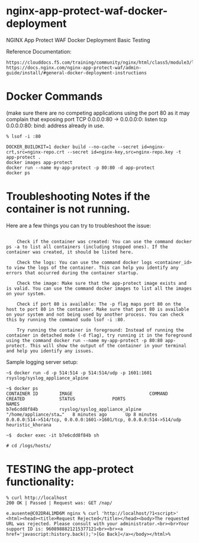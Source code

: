 # nginx-app-protect-waf-docker-deployment
NGINX App Protect WAF Docker Deployment Basic Testing

Reference Documentation:
```
https://clouddocs.f5.com/training/community/nginx/html/class5/module3/lab1/lab1.html
https://docs.nginx.com/nginx-app-protect-waf/admin-guide/install/#general-docker-deployment-instructions
```

# Docker Commands 
(make sure there are no competing applications using the port 80 as it may complain that exposing port TCP 0.0.0.0:80 -> 0.0.0.0:0: listen tcp 0.0.0.0:80: bind: address already in use.
```
% lsof -i :80
```

```
DOCKER_BUILDKIT=1 docker build --no-cache --secret id=nginx-crt,src=nginx-repo.crt --secret id=nginx-key,src=nginx-repo.key -t app-protect .
docker images app-protect
docker run --name my-app-protect -p 80:80 -d app-protect
docker ps
```

# Troubleshooting Notes if the container is not running.
Here are a few things you can try to troubleshoot the issue:

```

    Check if the container was created: You can use the command docker ps -a to list all containers (including stopped ones). If the container was created, it should be listed here.

    Check the logs: You can use the command docker logs <container_id> to view the logs of the container. This can help you identify any errors that occurred during the container startup.

    Check the image: Make sure that the app-protect image exists and is valid. You can use the command docker images to list all the images on your system.

    Check if port 80 is available: The -p flag maps port 80 on the host to port 80 in the container. Make sure that port 80 is available on your system and not being used by another process. You can check this by running the command sudo lsof -i :80.

    Try running the container in foreground: Instead of running the container in detached mode (-d flag), try running it in the foreground using the command docker run --name my-app-protect -p 80:80 app-protect. This will show the output of the container in your terminal and help you identify any issues.
```

Sample logging server setup: 
```
~$ docker run -d -p 514:514 -p 514:514/udp -p 1601:1601 rsyslog/syslog_appliance_alpine

~$ docker ps
CONTAINER ID        IMAGE                             COMMAND                  CREATED             STATUS              PORTS                                                                NAMES
b7e6cdd8f84b        rsyslog/syslog_appliance_alpine   "/home/appliance/sta…"   8 minutes ago       Up 8 minutes        0.0.0.0:514->514/tcp, 0.0.0.0:1601->1601/tcp, 0.0.0.0:514->514/udp   heuristic_khorana

~$  docker exec -it b7e6cdd8f84b sh

# cd /logs/hosts/

```


# TESTING the app-protect functionality: 
 
```
% curl http://localhost
200 OK | Passed | Request was: GET /nap/ 

e.ausente@C02DR4L1MD6M nginx % curl 'http://localhost/?1<script>'     
<html><head><title>Request Rejected</title></head><body>The requested URL was rejected. Please consult with your administrator.<br><br>Your support ID is: 9608988821215377121<br><br><a href='javascript:history.back();'>[Go Back]</a></body></html>%

```
